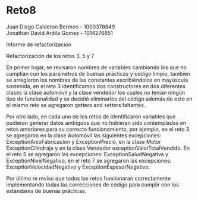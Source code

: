 # Reto8
Juan Diego Calderon Bermeo - 1000378849            
Jonathan David Ardila Gomez - 1014276851


Informe de refactorización

Refactorización de los retos 3, 5 y 7

En primer lugar, se revisaron nombres de variables cambiando los que no cumplían con los
parámetros de buenas prácticas y código limpio, también se arreglaron los nombres de las
constantes escribiéndolos en mayúscula sostenida, en el reto 3 identificamos dos constructores en
dos diferentes clases la clase automóvil y la clase vendedor los cuales no tenían ningún tipo de
funcionalidad y se decidió eliminarlos del código además de esto en el mismo reto se agregaron
getters and setters faltantes.

Por otro lado, en cada uno de los retos de identificaron variables que pudieran generar datos
ambiguos que no hubieran sido contempladas en retos anteriores para su correcto
funcionamiento, por ejemplo, en el reto 3 se agregaron en la clase Automóvil las siguientes
excepciones: ExceptionAnioFabricacion y ExceptionPrecio, en la clase Motor ExceptionCilindraje y
en la clase Vendedor exceptionValorTotalVendido. En el reto 5 se agregaron las excepciones:
ExceptionSaludNegativa y ExceptionNivelNegativo, en el reto 7 se agregaron las excepciones:
ExceptionVelocidadNegativo y ExceptionEspesorNegativo.

Por último re reviso que todos los retos funcionaran correctamente implementando todas las
correcciones de código para cumplir con los estándares de buenas prácticas.
